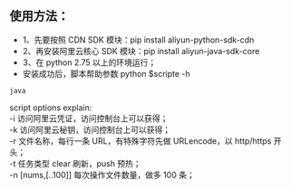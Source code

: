 ## 使用方法：

* 1、先要按照 CDN  SDK 模块：pip install aliyun-python-sdk-cdn
* 2、再安装阿里云核心 SDK 模块：pip install aliyun-java-sdk-core
* 3、在 python 2.75 以上的环境运行；
* 安装成功后，脚本帮助参数 python $scripte -h

```
java
```
script options explain:             
	 -i <AccessKey>       访问阿里云凭证，访问控制台上可以获得；             
	 -k <AccessKeySecret> 访问阿里云秘钥，访问控制台上可以获得；             
	 -r <filename>        文件名称，每行一条 URL，有特殊字符先做 URLencode，以 http/https 开头；             
	 -t <taskType>        任务类型 clear 刷新，push 预热；             
	 -n [nums,[..100]]    每次操作文件数量，做多 100 条；
